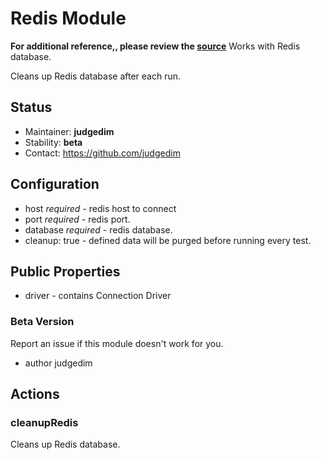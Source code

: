 # Redis Module
**For additional reference,, please review the [source](https://github.com/Codeception/Codeception/tree/master/src/Codeception/Module/Redis)**
Works with Redis database.

Cleans up Redis database after each run.

## Status

* Maintainer: **judgedim**
* Stability: **beta**
* Contact: https://github.com/judgedim

## Configuration

* host *required* - redis host to connect
* port *required* - redis port.
* database *required* - redis database.
* cleanup: true - defined data will be purged before running every test.

## Public Properties
* driver - contains Connection Driver

### Beta Version

Report an issue if this module doesn't work for you.

 * author judgedim

## Actions


### cleanupRedis


Cleans up Redis database.
